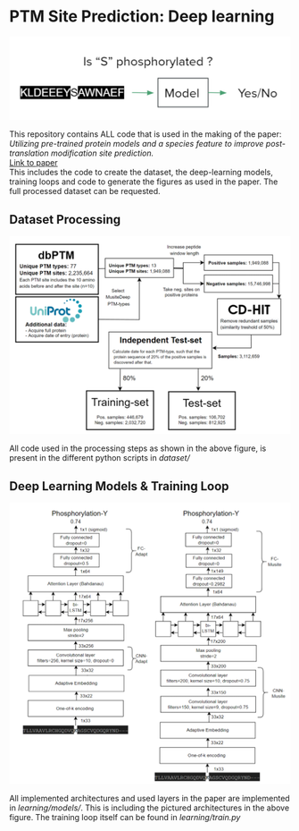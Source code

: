 # PTM Site Prediction: Deep learning

![alt text](readme_figures/image.png)

This repository contains ALL code that is used in the making of the paper:  
*Utilizing pre-trained protein models and a
species feature to improve post-translation
modification site prediction.*  
[Link to paper](https://drive.google.com/file/d/1aOGB4fK3wnpZVyYjkSlnxT449-w555v5/view?usp=sharing)  
This includes the code to create the dataset, the deep-learning models, training loops and code to generate the figures as used in the paper. The full processed dataset can be requested.

## Dataset Processing
![alt text](readme_figures/image2.png)

All code used in the processing steps as shown in the above figure, is present in the different python scripts in *dataset/*

## Deep Learning Models \& Training Loop
![alt text](readme_figures/image3.png)

All implemented architectures and used layers in the paper are implemented in *learning/models/*. This is including the pictured architectures in the above figure. The training loop itself can be found in *learning/train.py*